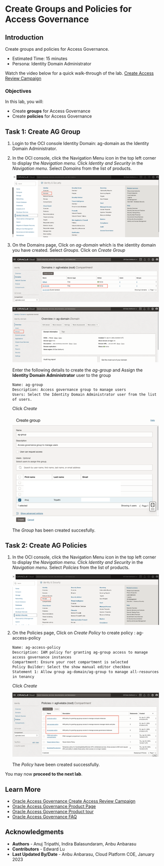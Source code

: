 # Create Groups and Policies for Access Governance

## Introduction

Create groups and policies for Access Governance. 

* Estimated Time: 15 minutes
* Persona: Identity Domain Administrator

Watch the video below for a quick walk-through of the lab.
[Create Access Review Campaign](videohub:1_9s3mt0qx)

### Objectives

In this lab, you will:
* Create **groups** for Access Governance
* Create **policies** for Access Governance


## Task 1: Create AG Group 

1. Login to the OCI console Identity Domain: ag-domain as the Identity Domain Administrator. 

1. In the OCI console, click the Navigation Menu icon in the top left corner to display the *Navigation menu.* Click *Identity and Security* in the *Navigation menu*. Select *Domains* from the list of products.

    ![Navigate to Domains](images/navigate-select-domain.png)

2. On the Domains page, Click on *ag-domain* which is the identity domain you have created. Select *Groups*. Click on *Create Group*

    ![Select the Identity Domain](images/select-identity-domain.png)

    ![Select Groups](images/select-groups.png)

    Enter the following details to create the *ag-group* and Assign the **Identity Domain Administrator** user to the group
    ```
    Name: ag-group
    Description: Access governance group to manage users 
    Users: Select the Identity Domain Administrator user from the list of users. 
    ```
    Click *Create*

    ![Create AG Group](images/create-ag-group.png)

    The *Group* has been created succesfully. 


## Task 2: Create AG Policies 


1. In the OCI console, click the Navigation Menu icon in the top left corner to display the *Navigation menu.* Click *Identity and Security* in the *Navigation menu*. Select *Policies* from the list of products.

    ![Navigate to Policies](images/navigate-policies.png)

3. On the Policies page, Click on *Create Policy* to create policy : ag-access-policy


    ```
    Name: ag-access-policy
    Description: IAM policy for granting ag-group access to manage access governance instances
    Compartment: Ensure your root compartment is selected
    Policy Builder: Select the show manual editor checkbox
    Statement 1: Allow group ag-domain/ag-group to manage all-resources in tenancy
    ```

    Click *Create*


    ![Policies have been created](images/policies-created.png)

     The *Policy* have been created successfully.

  You may now **proceed to the next lab**. 

## Learn More

* [Oracle Access Governance Create Access Review Campaign](https://docs.oracle.com/en/cloud/paas/access-governance/pdapg/index.html)
* [Oracle Access Governance Product Page](https://www.oracle.com/security/cloud-security/access-governance/)
* [Oracle Access Governance Product tour](https://www.oracle.com/webfolder/s/quicktours/paas/pt-sec-access-governance/index.html)
* [Oracle Access Governance FAQ](https://www.oracle.com/security/cloud-security/access-governance/faq/)

## Acknowledgments
* **Authors** - Anuj Tripathi, Indira Balasundaram, Anbu Anbarasu 
* **Contributors** - Edward Lu 
* **Last Updated By/Date** - Anbu Anbarasu, Cloud Platform COE, January 2023
